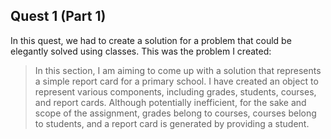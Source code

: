 ## Quest 1 (Part 1)
In this quest, we had to create a solution for a problem that could be elegantly solved using classes. This was the problem I created:

> In this section, I am aiming to come up with a solution that represents a simple report card for a primary school. I have created an object to represent various components, including grades, students, courses, and report cards. Although potentially inefficient, for the sake and scope of the assignment, grades belong to courses, courses belong to students, and a report card is generated by providing a student. 